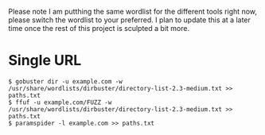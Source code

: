 Please note I am putthing the same wordlist for the different tools right now, please switch the wordlist to your preferred. I plan to update this at a later time once the rest of this project is sculpted a bit more.

# Single URL
```
$ gobuster dir -u example.com -w /usr/share/wordlists/dirbuster/directory-list-2.3-medium.txt >> paths.txt
$ ffuf -u example.com/FUZZ -w /usr/share/wordlists/dirbuster/directory-list-2.3-medium.txt >> paths.txt
$ paramspider -l example.com >> paths.txt
